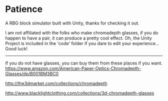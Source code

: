 # Patience
A RBG block simulator built with Unity, thanks for checking it out.

I am not affiliated with the folks who make chromadepth glasses, if you do happen to have a pair, it can produce a pretty cool effect. Oh, the Unity Project is included in the 'code' folder if you dare to edit your experience... Good luck!

___

If you do not have glasses, you can buy them from these places if you want.
https://www.amazon.com/American-Paper-Optics-Chromadepth-Glasses/dp/B001BM3BC0

http://the3dmarket.com/collections/chromadepth

http://www.blacklightclothing.com/collections/3d-chromadepth-glasses
